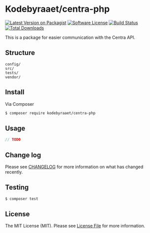 # Kodebyraaet/centra-php

[![Latest Version on Packagist][ico-version]][link-packagist]
[![Software License][ico-license]](LICENSE.md)
[![Build Status][ico-travis]][link-travis]
[![Total Downloads][ico-downloads]][link-downloads]

This is a package for easier communication with the Centra API.

## Structure

```     
config/
src/
tests/
vendor/
```

## Install

Via Composer

``` bash
$ composer require kodebyraaet/centra-php
```

## Usage

``` php
// TODO
```

## Change log

Please see [CHANGELOG](CHANGELOG.md) for more information on what has changed recently.

## Testing

``` bash
$ composer test
```

## License

The MIT License (MIT). Please see [License File](LICENSE.md) for more information.

[ico-version]: https://img.shields.io/packagist/v/kodebyraaet/centra-php.svg?style=flat-square
[ico-license]: https://img.shields.io/badge/license-MIT-brightgreen.svg?style=flat-square
[ico-travis]: https://img.shields.io/travis/kodebyraaet/centra-php/master.svg?style=flat-square
[ico-scrutinizer]: https://img.shields.io/scrutinizer/coverage/g/kodebyraaet/centra-php.svg?style=flat-square
[ico-code-quality]: https://img.shields.io/scrutinizer/g/kodebyraaet/centra-php.svg?style=flat-square
[ico-downloads]: https://img.shields.io/packagist/dt/kodebyraaet/centra-php.svg?style=flat-square

[link-packagist]: https://packagist.org/packages/kodebyraaet/centra-php
[link-travis]: https://travis-ci.org/Kodebyraaet/centra-php
[link-scrutinizer]: https://scrutinizer-ci.com/g/kodebyraaet/centra-php/code-structure
[link-code-quality]: https://scrutinizer-ci.com/g/kodebyraaet/centra-php
[link-downloads]: https://packagist.org/packages/kodebyraaet/centra-php

